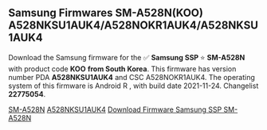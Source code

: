 <h2>Samsung Firmwares SM-A528N(KOO) A528NKSU1AUK4/A528NOKR1AUK4/A528NKSU1AUK4</h2>
Download the Samsung firmware for the ✅ <strong>Samsung SSP </strong> ⭐ <strong>SM-A528N</strong> with product code <strong>KOO</strong> <strong> from South Korea</strong>. This firmware has version number PDA <strong>A528NKSU1AUK4</strong> and CSC A528NOKR1AUK4. The operating system of this firmware is Android R , with build date 2021-11-24. Changelist <strong>22775054</strong>.


[SM-A528N](https://samfirm.shop/samsung/model/SM-A528N)
[A528NKSU1AUK4](https://samfirm.shop/samsung/pda/A528NKSU1AUK4)
[Download Firmware Samsung SSP SM-A528N](https://samfirm.shop/samsung/firmware/477273)
